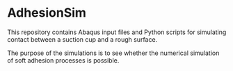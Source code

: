 # AdhesionSim

This repository contains Abaqus input files and Python scripts for simulating
contact between a suction cup and a rough surface.

The purpose of the simulations is to see whether the numerical simulation
of soft adhesion processes is possible.

